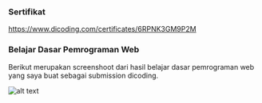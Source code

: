 ### Sertifikat
https://www.dicoding.com/certificates/6RPNK3GM9P2M

### Belajar Dasar Pemrograman Web
Berikut merupakan screenshoot dari hasil belajar dasar pemrograman web yang saya buat sebagai submission dicoding.

![alt text](https://github.com/haiigas/dicoding-submission-web/blob/main/screenshoot.png)
